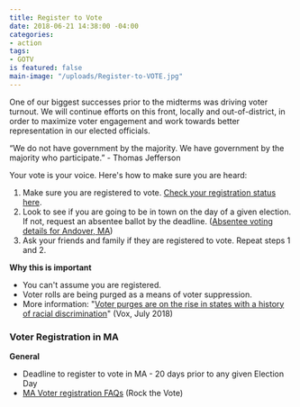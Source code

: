 ```yaml
---
title: Register to Vote
date: 2018-06-21 14:38:00 -04:00
categories:
- action
tags:
- GOTV
is featured: false
main-image: "/uploads/Register-to-VOTE.jpg"
---
```


One of our biggest successes prior to the midterms was driving voter turnout. We will continue efforts on this front, locally and out-of-district, in order to maximize voter engagement and work towards better representation in our elected officials. 

“We do not have government by the majority. We have government by the majority who participate.” - Thomas Jefferson

Your vote is your voice. Here's how to make sure you are heard:
1. Make sure you are registered to vote. [Check your registration status here](https://bit.ly/1IYJYjQ).
2. Look to see if you are going to be in town on the day of a given election. If not, request an absentee ballot by the deadline. ([Absentee voting details for Andover, MA](https://bit.ly/2I5r4cy))
3. Ask your friends and family if they are registered to vote. Repeat steps 1 and 2. 

**Why this is important**
* You can't assume you are registered. 
* Voter rolls are being purged as a means of voter suppression. 
* More information: "[Voter purges are on the rise in states with a history of racial discrimination](https://bit.ly/2O48XXq)" (Vox, July 2018) 

### Voter Registration in MA
**General**
* Deadline to register to vote in MA - 20 days prior to any given Election Day
* [MA Voter registration FAQs](https://www.rockthevote.org/voting-information/massachusetts/) (Rock the Vote)